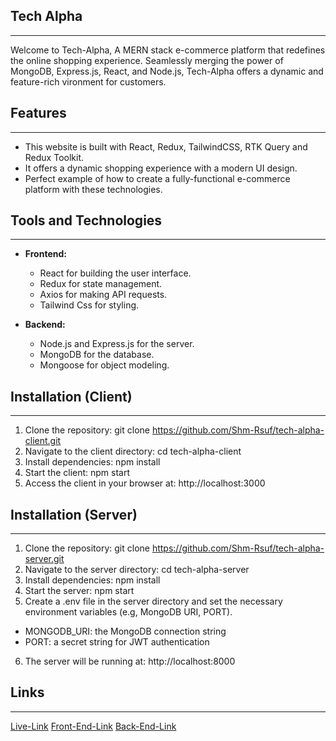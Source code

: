 
## Tech Alpha
---
 Welcome to Tech-Alpha, A MERN stack e-commerce platform that redefines the online shopping experience. Seamlessly merging the power of MongoDB, Express.js, React, and Node.js, Tech-Alpha offers a dynamic and feature-rich vironment for customers.
 
## Features
---

- This website is built with React, Redux, TailwindCSS, RTK Query and Redux Toolkit. 
- It offers a dynamic shopping experience with a modern UI design.
- Perfect example of how to create a fully-functional e-commerce platform with these technologies.

## Tools and Technologies
---

- **Frontend:**
  - React for building the user interface.
  - Redux for state management.
  - Axios for making API requests.
  - Tailwind Css for styling.

- **Backend:**
  - Node.js and Express.js for the server.
  - MongoDB for the database.
  - Mongoose for object modeling.

## Installation (Client)
---

1. Clone the repository: git clone https://github.com/Shm-Rsuf/tech-alpha-client.git
2. Navigate to the client directory: cd tech-alpha-client
3. Install dependencies: npm install
4. Start the client: npm start
5. Access the client in your browser at: http://localhost:3000

## Installation (Server)
---

1. Clone the repository: git clone https://github.com/Shm-Rsuf/tech-alpha-server.git
2. Navigate to the server directory: cd tech-alpha-server
3. Install dependencies: npm install
4. Start the server: npm start
5. Create a .env file in the server directory and set the necessary environment variables (e.g, MongoDB URI, PORT).
 - MONGODB_URI: the MongoDB connection string
  - PORT: a secret string for JWT authentication
6. The server will be running at: http://localhost:8000

## Links
---
[Live-Link](https://tech-alpha-a3.netlify.app)
[Front-End-Link](https://github.com/Shm-Rsuf/tech-alpha-client.git)
[Back-End-Link](https://github.com/Shm-Rsuf/tech-alpha-server.git)











